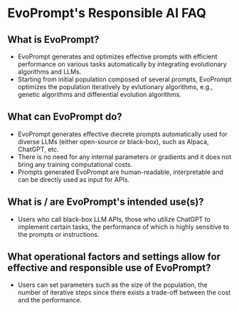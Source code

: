 # EvoPrompt's Responsible AI FAQ

## What is EvoPrompt?

* EvoPrompt generates and optimizes effective prompts with efficient performance on various tasks automatically by integrating evolutionary algorithms and LLMs. 
* Starting from initial population composed of several prompts, EvoPrompt optimizes the population iteratively by evlutionary algorithms, e.g., genetic algorithms and differential evolution algorithms.

## What can EvoPrompt do?

* EvoPrompt generates effective diecrete prompts automatically used for diverse LLMs (either open-source or black-box), such as Alpaca, ChatGPT, etc. 
* There is no need for any internal parameters or gradients and it does not  bring any training computational costs. 
* Prompts generated EvoPrompt are human-readable, interpretable and can be directly used as input for APIs. 

## What is / are EvoPrompt's intended use(s)?

- Users who call black-box LLM APIs, those who utilize ChatGPT to implement certain tasks, the performance of which is highly sensitive to the prompts or instructions. 

## What operational factors and settings allow for effective and responsible use of EvoPrompt?

- Users can set parameters such as the size of the population, the number of iterative steps since there exists a trade-off between the cost and the performance.

  